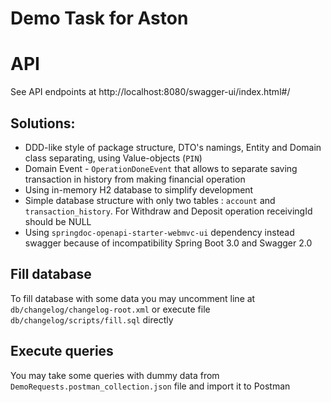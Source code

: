 # Demo Task for Aston

# API

See API endpoints at http://localhost:8080/swagger-ui/index.html#/



## Solutions:

- DDD-like style of package structure, DTO's namings, Entity and Domain class separating, using Value-objects (```PIN```)
- Domain Event - ```OperationDoneEvent``` that allows to separate saving transaction in history from making financial operation
- Using in-memory H2 database to simplify development
- Simple database structure with only two tables : `account` and `transaction_history`. For Withdraw and Deposit operation receivingId should be NULL 
- Using `springdoc-openapi-starter-webmvc-ui` dependency instead swagger because of incompatibility Spring Boot 3.0 and Swagger 2.0

## Fill database

To fill database with some data you may uncomment line at `db/changelog/changelog-root.xml` or execute file `db/changelog/scripts/fill.sql` directly

## Execute queries

You may take some queries with dummy data from `DemoRequests.postman_collection.json` file and import it to Postman